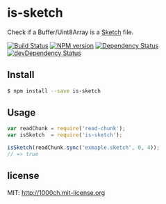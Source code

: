 # is-sketch

Check if a Buffer/Uint8Array is a [Sketch](http://bohemiancoding.com/sketch/) file.

[![Build Status](https://travis-ci.org/1000ch/is-sketch.svg?branch=master)](https://travis-ci.org/1000ch/is-sketch)
[![NPM version](https://badge.fury.io/js/is-sketch.svg)](http://badge.fury.io/js/is-sketch)
[![Dependency Status](https://david-dm.org/1000ch/is-sketch.svg)](https://david-dm.org/1000ch/is-sketch)
[![devDependency Status](https://david-dm.org/1000ch/is-sketch/dev-status.svg)](https://david-dm.org/1000ch/is-sketch#info=devDependencies)

## Install

```sh
$ npm install --save is-sketch
```

## Usage

```javascript
var readChunk = require('read-chunk');
var isSketch  = require('is-sketch');

isSketch(readChunk.sync('exmaple.sketch', 0, 4));
// => true
```

## license

MIT: http://1000ch.mit-license.org
